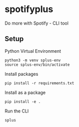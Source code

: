 # spotifyplus

Do more with Spotify - CLI tool

## Setup

Python Virtual Environment
```
python3 -m venv splus-env
source splus-env/bin/activate
```

Install packages

```
pip install -r requirements.txt
```

Install as a package
```
pip install -e .
```

Run the CLI 
```
splus
```